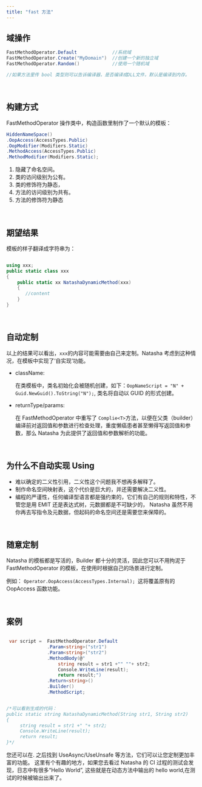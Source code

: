```yaml
---
title: "fast 方法"
---
```


## 域操作

```cs
FastMethodOperator.Default             //系统域
FastMethodOperator.Create("MyDomain")  //创建一个新的独立域
FastMethodOperator.Random()            //使用一个随机域

//如果方法里传 bool 类型则可以告诉编译器，是否编译成DLL文件，默认是编译到内存。
```

<br/>

## 构建方式

FastMethodOperator 操作类中，构造函数里制作了一个默认的模板：

```cs
HiddenNameSpace()
.OopAccess(AccessTypes.Public)
.OopModifier(Modifiers.Static)
.MethodAccess(AccessTypes.Public)
.MethodModifier(Modifiers.Static);
```

1. 隐藏了命名空间。
1. 类的访问级别为公有。
1. 类的修饰符为静态，
1. 方法的访问级别为共有。
1. 方法的修饰符为静态

<br/>

## 期望结果

模板的样子翻译成字符串为：

```cs

using xxx;
public static class xxx
{
    public static xx NatashaDynamicMethod(xxx)
    {
       //content
    }
}

```

<br/>

## 自动定制

以上的结果可以看出，`xxx`的内容可能需要由自己来定制。Natasha 考虑到这种情况，在模板中实现了‘自实现’功能。

- className:

  在类模板中，类名初始化会被随机创建，如下：`OopNameScript = "N" + Guid.NewGuid().ToString("N");`, 类名将自动以 GUID 的形式创建。

- returnType/params:

  在 FastMethodOperator 中重写了 `Complie<T>`方法，以便在父类（builder）编译前对返回值和参数进行检查处理，重度懒癌患者甚至懒得写返回值和参数，那么 Natasha 为此提供了返回值和参数解析的功能。

<br/>

## 为什么不自动实现 Using

- 难以确定的二义性引用，二义性这个问题我不想再多解释了。
- 制作命名空间映射表，这个代价是巨大的，并还需要解决二义性。
- 编程的严谨性，任何编译型语言都是强约束的，它们有自己的规则和特性，不管您是用 EMIT 还是表达式树，元数据都是不可缺少的，
  Natasha 虽然不用你再去写指令及元数据，但起码的命名空间还是需要您来保障的。

<br/>

## 随意定制

Natasha 的模板都是写活的，Builder 都十分的灵活，因此您可以不用拘泥于 FastMethodOperator 的模板，在使用时根据自己的场景进行定制。

例如：
`Operator.OopAccess(AccessTypes.Internal); `这将覆盖原有的 OopAccess 函数功能。

<br/>

## 案例

```cs

 var script =  FastMethodOperator.Default
               .Param<string>("str1")
               .Param<string>("str2")
               .MethodBody(@"
                   string result = str1 +"" ""+ str2;
                   Console.WriteLine(result);
                   return result;")
               .Return<string>()
               .Builder()
               .MethodScript;


/*可以看到生成的代码：
public static string NatashaDynamicMethod(String str1, String str2)
{
     string result = str1 +" "+ str2;
     Console.WriteLine(result);
     return result;
}*/

```

您还可以在. 之后找到 UseAsync/UseUnsafe 等方法，它们可以让您定制更加丰富的功能。
这里有个有趣的地方，如果您去看过 Natasha 的 CI 过程的测试会发现，日志中有很多“Hello World”,
这些就是在动态方法中输出的 hello world,在测试的时候被输出出来了。
